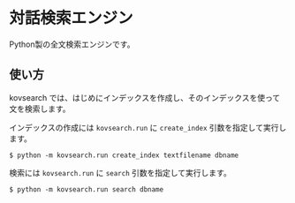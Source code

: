 # 対話検索エンジン

Python製の全文検索エンジンです。

## 使い方

kovsearch では、はじめにインデックスを作成し、そのインデックスを使って
文を検索します。

インデックスの作成には `kovsearch.run` に `create_index` 引数を指定して実行します。

```
$ python -m kovsearch.run create_index textfilename dbname
```

検索には `kovsearch.run` に `search` 引数を指定して実行します。

```
$ python -m kovsearch.run search dbname
```